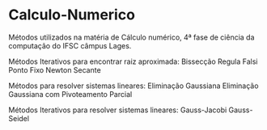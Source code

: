# Calculo-Numerico

Métodos utilizados na matéria de Cálculo numérico, 4ª fase de ciência da computação do IFSC câmpus Lages.
  
Métodos Iterativos para encontrar raiz aproximada:
      Bissecção
      Regula Falsi
      Ponto Fixo
      Newton
      Secante

    
Métodos para resolver sistemas lineares:
      Eliminação Gaussiana
      Eliminação Gaussiana com Pivoteamento Parcial


Métodos Iterativos para resolver sistemas lineares:
      Gauss-Jacobi
      Gauss-Seidel
